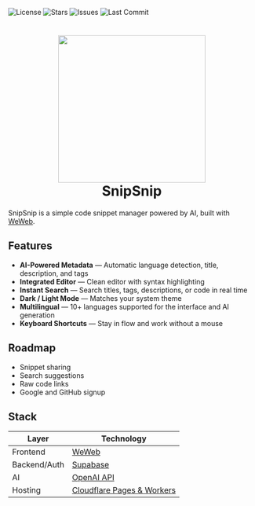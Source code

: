 ![License](https://img.shields.io/github/license/mrtnblv/snipsnip?color=blue)
![Stars](https://img.shields.io/github/stars/mrtnblv/snipsnip?style=social)
![Issues](https://img.shields.io/github/issues/mrtnblv/snipsnip)
![Last Commit](https://img.shields.io/github/last-commit/mrtnblv/snipsnip)

# <div align="center"><img src="https://snipsnip.tools/cgi/image/snipsnip_social_1XVNO2VNNRqpKqEiLZ4WP.webp?format=raw" width="300"/></br>SnipSnip</div>

SnipSnip is a simple code snippet manager powered by AI, built with [WeWeb](https://weweb.io/).

## Features

- **AI-Powered Metadata** — Automatic language detection, title, description, and tags
- **Integrated Editor** — Clean editor with syntax highlighting
- **Instant Search** — Search titles, tags, descriptions, or code in real time
- **Dark / Light Mode** — Matches your system theme
- **Multilingual** — 10+ languages supported for the interface and AI generation
- **Keyboard Shortcuts** — Stay in flow and work without a mouse

## Roadmap

- Snippet sharing
- Search suggestions
- Raw code links
- Google and GitHub signup

## Stack

| Layer       | Technology |
|-------------|------------|
| Frontend    | [WeWeb](https://weweb.io/) |
| Backend/Auth| [Supabase](https://supabase.com/) |
| AI          | [OpenAI API](https://platform.openai.com/) |
| Hosting     | [Cloudflare Pages & Workers](https://pages.cloudflare.com/) |

